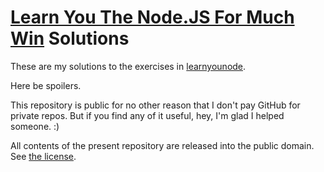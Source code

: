# [Learn You The Node.JS For Much Win][1] Solutions

These are my solutions to the exercises in [learnyounode][1].

Here be spoilers.

This repository is public for no other reason that I don't pay GitHub
for private repos. But if you find any of it useful, hey, I'm glad I helped
someone. :)

All contents of the present repository are released into the public domain.
See [the license][2].

[1]: https://github.com/workshopper/learnyounode
[2]: UNLICENSE
